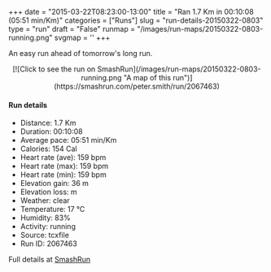 +++
date = "2015-03-22T08:23:00-13:00"
title = "Ran 1.7 Km in 00:10:08 (05:51 min/Km)"
categories = ["Runs"]
slug = "run-details-20150322-0803"
type = "run"
draft = "False"
runmap = "/images/run-maps/20150322-0803-running.png"
svgmap = '<polyline points="59 43, 60 42, 60 41, 63 39, 65 37, 66 35, 68 33, 69 31, 71 29, 72 26, 73 24, 77 25, 79 27, 85 29, 88 29, 91 31, 94 32, 99 34, 100 36, 99 38, 98 40, 98 43, 97 45, 94 46, 92 48, 92 51, 93 55, 93 57, 93 59, 91 61, 90 63, 89 68, 88 68, 87 70, 85 73, 84 75, 83 76, 80 76, 77 75, 74 74, 68 72, 65 72, 62 72, 58 71, 52 69, 49 68, 46 67, 43 66, 40 66, 37 65, 30 64, 27 63, 18 61, 15 61, 12 60, 9 59, 6 59, 3 60, 3 60, 0 59, 0 56, 0 51, 1 49, 2 47, 4 45, 7 43, 9 41, 15 39, 18 38, 26 35, 28 33, 30 32, 33 31, 36 30, 43 29, 46 29, 55 27, 58 27, 64 26, 67 26, 68 29, 67 31, 63 37, 61 39, 60 41, 58 47, 56 49, 55 51, 54 53, 54 53">'
+++

An easy run ahead of tomorrow's long run. 

<!--more-->

<center>
[![Click to see the run on SmashRun](/images/run-maps/20150322-0803-running.png "A map of this run")](https://smashrun.com/peter.smith/run/2067463)
</center>

#### Run details

* Distance: 1.7 Km
* Duration: 00:10:08
* Average pace: 05:51 min/Km
* Calories: 154 Cal
* Heart rate (ave): 159 bpm
* Heart rate (max): 159 bpm
* Heart rate (min): 159 bpm
* Elevation gain: 36 m
* Elevation loss:  m
* Weather: clear
* Temperature: 17 &deg;C
* Humidity: 83%
* Activity: running
* Source: tcxfile
* Run ID: 2067463

Full details at [SmashRun](https://smashrun.com/peter.smith/run/2067463)